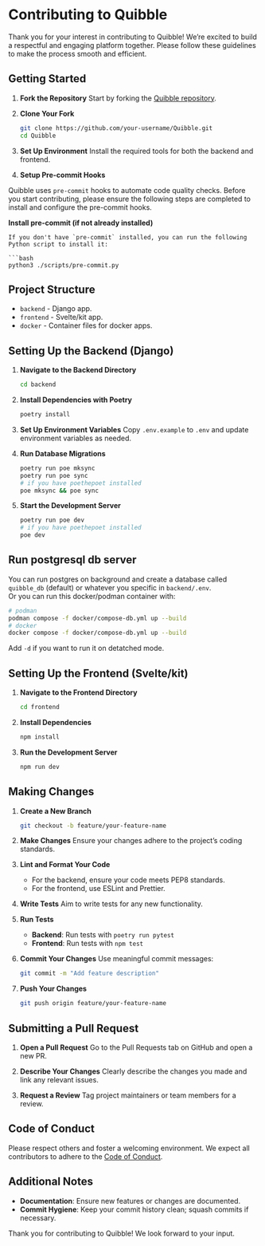 # Contributing to Quibble

Thank you for your interest in contributing to Quibble! We’re excited to build a respectful and engaging platform together. Please follow these guidelines to make the process smooth and efficient.

## Getting Started

1. **Fork the Repository**
   Start by forking the [Quibble repository](https://github.com/quibble-dev/Quibble).

2. **Clone Your Fork**

   ```bash
   git clone https://github.com/your-username/Quibble.git
   cd Quibble
   ```

3. **Set Up Environment**
   Install the required tools for both the backend and frontend.

4. **Setup Pre-commit Hooks**

  Quibble uses `pre-commit` hooks to automate code quality checks. Before you start contributing, please ensure the following steps are completed to install and configure the pre-commit hooks.

  **Install pre-commit (if not already installed)**

    If you don't have `pre-commit` installed, you can run the following Python script to install it:

    ```bash
    python3 ./scripts/pre-commit.py

## Project Structure

- `backend` - Django app.
- `frontend` - Svelte/kit app.
- `docker` - Container files for docker apps.

## Setting Up the Backend (Django)

1. **Navigate to the Backend Directory**

   ```bash
   cd backend
   ```

2. **Install Dependencies with Poetry**

   ```bash
   poetry install
   ```

3. **Set Up Environment Variables**
   Copy `.env.example` to `.env` and update environment variables as needed.

4. **Run Database Migrations**

   ```bash
   poetry run poe mksync
   poetry run poe sync
   # if you have poethepoet installed
   poe mksync && poe sync
   ```

5. **Start the Development Server**
   ```bash
   poetry run poe dev
   # if you have poethepoet installed
   poe dev
   ```

## Run postgresql db server

You can run postgres on background and create a database called `quibble_db` (default) or whatever you specific in `backend/.env`.\
Or you can run this docker/podman container with:

```bash
# podman
podman compose -f docker/compose-db.yml up --build
# docker
docker compose -f docker/compose-db.yml up --build
```

Add `-d` if you want to run it on detatched mode.

## Setting Up the Frontend (Svelte/kit)

1. **Navigate to the Frontend Directory**

   ```bash
   cd frontend
   ```

2. **Install Dependencies**

   ```bash
   npm install
   ```

3. **Run the Development Server**
   ```bash
   npm run dev
   ```

## Making Changes

1. **Create a New Branch**

   ```bash
   git checkout -b feature/your-feature-name
   ```

2. **Make Changes**
   Ensure your changes adhere to the project’s coding standards.

3. **Lint and Format Your Code**

   - For the backend, ensure your code meets PEP8 standards.
   - For the frontend, use ESLint and Prettier.

4. **Write Tests**
   Aim to write tests for any new functionality.

5. **Run Tests**

   - **Backend**: Run tests with `poetry run pytest`
   - **Frontend**: Run tests with `npm test`

6. **Commit Your Changes**
   Use meaningful commit messages:

   ```bash
   git commit -m "Add feature description"
   ```

7. **Push Your Changes**
   ```bash
   git push origin feature/your-feature-name
   ```

## Submitting a Pull Request

1. **Open a Pull Request**
   Go to the Pull Requests tab on GitHub and open a new PR.

2. **Describe Your Changes**
   Clearly describe the changes you made and link any relevant issues.

3. **Request a Review**
   Tag project maintainers or team members for a review.

## Code of Conduct

Please respect others and foster a welcoming environment. We expect all contributors to adhere to the [Code of Conduct](https://github.com/quibble-dev/Quibble/blob/main/CODE_OF_CONDUCT.md).

## Additional Notes

- **Documentation**: Ensure new features or changes are documented.
- **Commit Hygiene**: Keep your commit history clean; squash commits if necessary.

Thank you for contributing to Quibble! We look forward to your input.
